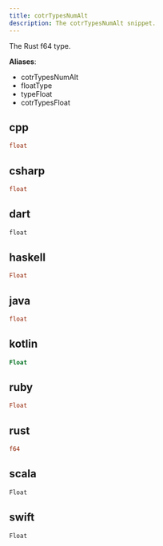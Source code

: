 ```yaml
---
title: cotrTypesNumAlt
description: The cotrTypesNumAlt snippet.
---
```


The Rust f64 type.

**Aliases**:
- cotrTypesNumAlt
- floatType
- typeFloat
- cotrTypesFloat

## cpp
```cpp
float
```

## csharp
```csharp
float
```

## dart
```dart
float
```

## haskell
```haskell
Float
```

## java
```java
float
```

## kotlin
```kotlin
Float
```

## ruby
```ruby
Float
```

## rust
```rust
f64
```

## scala
```scala
Float
```

## swift
```swift
Float
```

